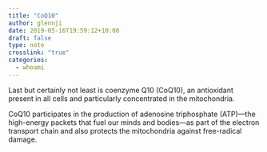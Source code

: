 ```yaml
---
title: "CoQ10"
author: glennji
date: 2019-05-16T19:59:12+10:00
draft: false
type: note
crosslink: "true"
categories:
  - whoami
---
```

Last but certainly not least is coenzyme Q10 (CoQ10), an antioxidant present in all cells and particularly concentrated in the mitochondria.

CoQ10 participates in the production of adenosine triphosphate (ATP)—the high-energy packets that fuel our minds and bodies—as part of the electron transport chain and also protects the mitochondria against free-radical damage.
